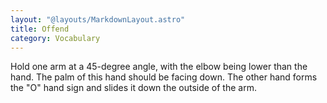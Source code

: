 ```yaml
---
layout: "@layouts/MarkdownLayout.astro"
title: Offend
category: Vocabulary
---
```


Hold one arm at a 45-degree angle,
with the elbow being lower than the hand.
The palm of this hand should be facing down.
The other hand forms the "O" hand sign
and slides it down the outside of the arm.
